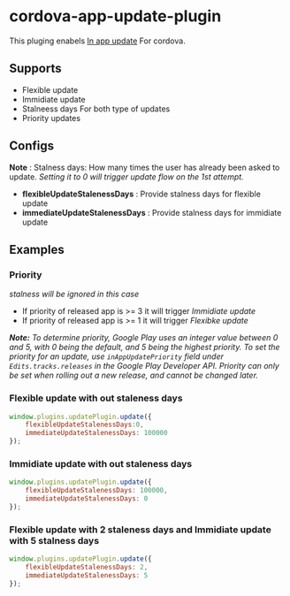 # cordova-app-update-plugin
This pluging enabels [In app update](https://developer.android.com/guide/playcore/in-app-updates) For cordova.

## Supports
* Flexible update
* Immidiate update
* Stalneess days For both type of updates
* Priority updates

## Configs
**Note** : 
    Stalness days: How many times the user has already been asked to update.
    _Setting it to 0 will trigger update flow on the 1st attempt._

* **flexibleUpdateStalenessDays** : Provide stalness days for flexible update
* **immediateUpdateStalenessDays** : Provide stalness days for immidiate update

## Examples

### Priority
_stalness will be ignored in this case_

* If priority of released app is >= 3 it will trigger *Immidiate update*
* If priority of released app is >= 1 it will trigger *Flexibke update*

_**Note:** To determine priority, Google Play uses an integer value between 0 and 5, with 0 being the default, and 5 being the highest priority. To set the priority for an update, use `inAppUpdatePriority` field under `Edits.tracks.releases` in the Google Play Developer API. Priority can only be set when rolling out a new release, and cannot be changed later._

### Flexible update with out staleness days
```javascript
window.plugins.updatePlugin.update({
    flexibleUpdateStalenessDays:0,
    immediateUpdateStalenessDays: 100000
});
```
### Immidiate update with out staleness days

```javascript
window.plugins.updatePlugin.update({
    flexibleUpdateStalenessDays: 100000,
    immediateUpdateStalenessDays: 0
});
```
### Flexible update with 2 staleness days and Immidiate update with 5 stalness days
```javascript
window.plugins.updatePlugin.update({
    flexibleUpdateStalenessDays: 2,
    immediateUpdateStalenessDays: 5
});
```